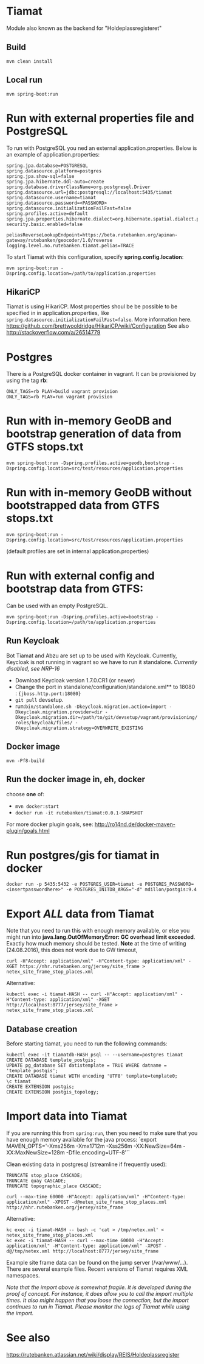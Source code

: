 # Tiamat

Module also known as the backend for "Holdeplassregisteret"

## Build

`mvn clean install`

## Local run

`mvn spring-boot:run`


# Run with external properties file and PostgreSQL
To run with PostgreSQL you ned an external application.properties.
Below is an example of application.properties:
```
spring.jpa.database=POSTGRESQL
spring.datasource.platform=postgres
spring.jpa.show-sql=false
spring.jpa.hibernate.ddl-auto=create
spring.database.driverClassName=org.postgresql.Driver
spring.datasource.url=jdbc:postgresql://localhost:5435/tiamat
spring.datasource.username=tiamat
spring.datasource.password=<PASSWORD>
spring.datasource.initializationFailFast=false
spring.profiles.active=default
spring.jpa.properties.hibernate.dialect=org.hibernate.spatial.dialect.postgis.PostgisDialect
security.basic.enabled=false

peliasReverseLookupEndpoint=https://beta.rutebanken.org/apiman-gateway/rutebanken/geocoder/1.0/reverse
logging.level.no.rutebanken.tiamat.pelias=TRACE
```

To start Tiamat with this configuration, specify **spring.config.location**:

`mvn spring-boot:run -Dspring.config.location=/path/to/application.properties`


## HikariCP
Tiamat is using HikariCP. Most properties shoul be be possible to be specified in in application.properties, like `spring.datasource.initializationFailFast=false`. More information here. https://github.com/brettwooldridge/HikariCP/wiki/Configuration
See also http://stackoverflow.com/a/26514779

# Postgres
There is a PostgreSQL docker container in vagrant. It can be provisioned by using the tag **rb**:

```
ONLY_TAGS=rb PLAY=build vagrant provision
ONLY_TAGS=rb PLAY=run vagrant provision
```

# Run with in-memory GeoDB and bootstrap generation of data from GTFS stops.txt

`mvn spring-boot:run -Dspring.profiles.active=geodb,bootstrap -Dspring.config.location=src/test/resources/application.properties`

# Run with in-memory GeoDB without bootstrapped data from GTFS stops.txt

```
mvn spring-boot:run -Dspring.config.location=src/test/resources/application.properties
```
(default profiles are set in internal application.properties)

# Run with external config **and** bootstrap data from GTFS:

Can be used with an empty PostgreSQL.
```
mvn spring-boot:run -Dspring.profiles.active=bootstrap -Dspring.config.location=/path/to/application.properties
```


## Run Keycloak

Bot Tiamat and Abzu are set up to be used with Keycloak. Currently, Keycloak is not running in vagrant so we have to run it standalone. *Currently disabled, see NRP-16*

* Download Keycloak version 1.7.0.CR1 (or newer)
* Change the port in standalone/configuration/standalone.xml** to 18080 : ```{jboss.http.port:18080}```
* ```git pull``` devsetup.
* run:```bin/standalone.sh -Dkeycloak.migration.action=import -Dkeycloak.migration.provider=dir -Dkeycloak.migration.dir=/path/to/git/devsetup/vagrant/provisioning/roles/keycloak/files/ -Dkeycloak.migration.strategy=OVERWRITE_EXISTING```

## Docker image

```
mvn -Pf8-build
```

## Run the docker image in, eh, docker

choose **one** of:

* `mvn docker:start`
* `docker run -it rutebanken/tiamat:0.0.1-SNAPSHOT`

For more docker plugin goals, see: http://ro14nd.de/docker-maven-plugin/goals.html


# Run postgres/gis for tiamat in docker
```
docker run -p 5435:5432 -e POSTGRES_USER=tiamat -e POSTGRES_PASSWORD=<insertpasswordhere>" -e POSTGRES_INITDB_ARGS="-d" mdillon/postgis:9.4
```

# Export *ALL* data from Tiamat

Note that you need to run this with enough memory available, or else you might
run into **java.lang.OutOfMemoryError: GC overhead limit exceeded**. Exactly
how much memory should be tested. **Note** at the time of writing
(24.08.2016), this does not work due to GW timeout,

```
curl -H"Accept: application/xml" -H"Content-type: application/xml" -XGET https://nhr.rutebanken.org/jersey/site_frame > netex_site_frame_stop_places.xml
```

Alternative:

```
kubectl exec -i tiamat-HASH -- curl -H"Accept: application/xml" -H"Content-type: application/xml" -XGET http://localhost:8777/jersey/site_frame > netex_site_frame_stop_places.xml
```

## Database creation

Before starting tiamat, you need to run the following commands:

```
kubectl exec -it tiamatdb-HASH psql -- --username=postgres tiamat
CREATE DATABASE template_postgis;
UPDATE pg_database SET datistemplate = TRUE WHERE datname = 'template_postgis';
CREATE DATABASE tiamat WITH encoding 'UTF8' template=template0;
\c tiamat
CREATE EXTENSION postgis;
CREATE EXTENSION postgis_topology;
```


# Import data into Tiamat

If you are running this from `spring:run`, then you need to make sure that you
have enough memory available for the java process:
`export MAVEN_OPTS='-Xms256m -Xmx1712m -Xss256m -XX:NewSize=64m -XX:MaxNewSize=128m -Dfile.encoding=UTF-8'``

Clean existing data in postgresql (streamline if frequently used):
```
TRUNCATE stop_place CASCADE;
TRUNCATE quay CASCADE;
TRUNCATE topographic_place CASCADE;
```

```
curl --max-time 60000 -H"Accept: application/xml" -H"Content-type: application/xml" -XPOST -d@netex_site_frame_stop_places.xml http://nhr.rutebanken.org/jersey/site_frame
```

Alternative:

```
kc exec -i tiamat-HASH -- bash -c 'cat > /tmp/netex.xml' < netex_site_frame_stop_places.xml
kc exec -i tiamat-HASH -- curl --max-time 60000 -H"Accept: application/xml" -H"Content-type: application/xml" -XPOST -d@/tmp/netex.xml http://localhost:8777/jersey/site_frame
```


Example site frame data can be found on the jump server (/var/www/...). There are several example files. Recent versions of Tiamat requires XML namespaces.


*Note that the import above is somewhat fragile. It is developed during the proof of concept. For instance, it does allow you to call the import multiple times. It also might happen that you loose the connection, but the import continues to run in Tiamat. Please monitor the logs of Tiamat while using the import.*


# See also
https://rutebanken.atlassian.net/wiki/display/REIS/Holdeplassregister
